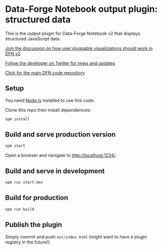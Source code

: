 # Data-Forge Notebook output plugin: structured data

This is the output plugin for Data-Forge Notebook v2 that displays structured JavaScript data.

[Join the discussion on how user pluggable visualizations should work in DFN v2](https://github.com/data-forge-notebook/editor-core/issues/1)

[Follow the developer on Twitter for news and updates](https://twitter.com/codecapers)

[Click for the main DFN code repository](https://github.com/data-forge-notebook/editor-core)

## Setup

You need [Node.js](https://nodejs.org/en/) installed to use this code.

Clone this repo then install dependenices:

```bash
npm install
```

## Build and serve production version

```bash
npm start
```

Open a browser and navigate to [http://localhost:1234/](http://localhost:1234/).

## Build and serve in development

```bash
npm run start:dev
```

## Build for production

```bash
npm run build
```

## Publish the plugin

Simply commit and push `out/index.html` (might want to have a plugin registry in the future!).